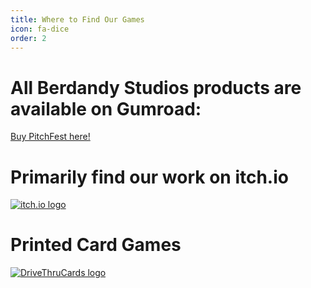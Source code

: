 ```yaml
---
title: Where to Find Our Games
icon: fa-dice
order: 2
---
```


# All Berdandy Studios products are available on Gumroad:

<script src="https://gumroad.com/js/gumroad.js"></script>
<a class="gumroad-button" href="https://gum.co/pitchfest?wanted=true" target="_blank">Buy PitchFest here!</a>

# Primarily find our work on itch.io

[![itch.io logo](assets/images/itchio_logo.png)](https://berdandy.itch.io)

# Printed Card Games

[![DriveThruCards logo](assets/images/dtcards_logo.png)](https://www.drivethrucards.com/browse/pub/12986/Berdandy-Studios)

